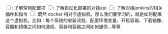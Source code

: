 <input type="checkbox">: 了解常用配置项
<input type="checkbox">: 了解自动化部署的对接api
<input type="checkbox">: 了解对接jenkins的相关插件和指令
<input type="checkbox">: 既然 docker 相对于虚拟机，那么我们要学习的，就是如何配置这个虚拟机，比如：每个系统的安装流程、配置环境变量、开启容器、下载镜像、容器和镜像之间如何通信、容器和容器之间如何通信...等等